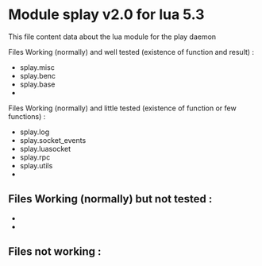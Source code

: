 # Module splay v2.0 for lua 5.3

This file content data about the lua module for the play daemon

Files Working (normally) and well tested (existence of function and result) :
- splay.misc
- splay.benc 
- splay.base
- 

Files Working (normally) and little tested (existence of function or few functions) :
- splay.log
- splay.socket_events 
- splay.luasocket
- splay.rpc
- splay.utils
- 

Files Working (normally) but not tested :
- 
- 
- 

Files not working :
- 

